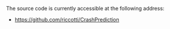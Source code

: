 
The source code is currently accessible at the following address:
* https://github.com/riccotti/CrashPrediction

